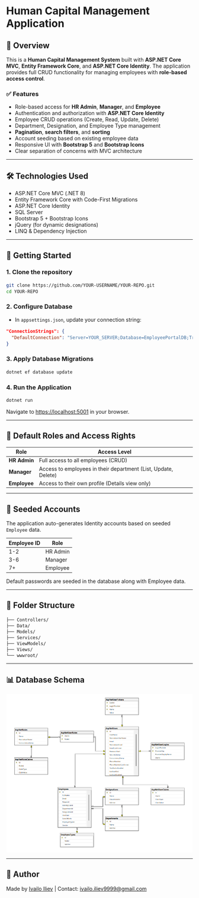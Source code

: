 # Human Capital Management Application

## 📄 Overview

This is a **Human Capital Management System** built with **ASP.NET Core MVC**, **Entity Framework Core**, and **ASP.NET Core Identity**. The application provides full CRUD functionality for managing employees with **role-based access control**.

### ✅ Features

- Role-based access for **HR Admin**, **Manager**, and **Employee**
- Authentication and authorization with **ASP.NET Core Identity**
- Employee CRUD operations (Create, Read, Update, Delete)
- Department, Designation, and Employee Type management
- **Pagination**, **search filters**, and **sorting**
- Account seeding based on existing employee data
- Responsive UI with **Bootstrap 5** and **Bootstrap Icons**
- Clear separation of concerns with MVC architecture

---

## 🛠️ Technologies Used

- ASP.NET Core MVC (.NET 8)
- Entity Framework Core with Code-First Migrations
- ASP.NET Core Identity
- SQL Server
- Bootstrap 5 + Bootstrap Icons
- jQuery (for dynamic designations)
- LINQ & Dependency Injection

---

## 🏁 Getting Started

### 1. Clone the repository

```bash
git clone https://github.com/YOUR-USERNAME/YOUR-REPO.git
cd YOUR-REPO
```

### 2. Configure Database

- In `appsettings.json`, update your connection string:

```json
"ConnectionStrings": {
  "DefaultConnection": "Server=YOUR_SERVER;Database=EmployeePortalDB;Trusted_Connection=True;TrustServerCertificate=True;"
}
```

### 3. Apply Database Migrations

```bash
dotnet ef database update
```

### 4. Run the Application

```bash
dotnet run
```

Navigate to [https://localhost:5001](https://localhost:5001) in your browser.

---

## 👥 Default Roles and Access Rights

| Role         | Access Level                                                   |
| ------------ | -------------------------------------------------------------- |
| **HR Admin** | Full access to all employees (CRUD)                            |
| **Manager**  | Access to employees in their department (List, Update, Delete) |
| **Employee** | Access to their own profile (Details view only)                |

---

## 🎁 Seeded Accounts

The application auto-generates Identity accounts based on seeded `Employee` data.

| Employee ID | Role     |
| ----------- | -------- |
| 1-2         | HR Admin |
| 3-6         | Manager  |
| 7+          | Employee |

Default passwords are seeded in the database along with Employee data.

---

## 📂 Folder Structure

```
├── Controllers/
├── Data/
├── Models/
├── Services/
├── ViewModels/
├── Views/
└── wwwroot/
```

---

## 📊 Database Schema

![Database Schema](./Schema.png)

---

## 📌 Author

Made by [Ivailo Iliev](https://github.com/ivoiliev0394) | Contact: [ivailo.iliev9999@gmail.com](mailto\:ivailo.iliev9999@gmail.com)

